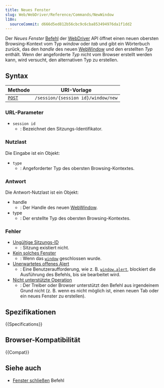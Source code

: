 ```yaml
---
title: Neues Fenster
slug: Web/WebDriver/Reference/Commands/NewWindow
l10n:
  sourceCommit: d666d5ed812b56cbc9c6cba853494976da1f1dd2
---
```


Der _Neues Fenster_ [Befehl](/de/docs/Web/WebDriver/Reference/Commands) der [WebDriver](/de/docs/Web/WebDriver) API öffnet einen neuen obersten Browsing-Kontext vom Typ _window_ oder _tab_ und gibt ein Wörterbuch zurück, das den _handle_ des neuen [WebWindow](/de/docs/Web/WebDriver/WebWindow) und den erstellten _Typ_ enthält. Wenn der angeforderte _Typ_ nicht vom Browser erstellt werden kann, wird versucht, den alternativen Typ zu erstellen.

## Syntax

| Methode                                    | URI-Vorlage                        |
| ------------------------------------------ | ---------------------------------- |
| [`POST`](/de/docs/Web/HTTP/Methods/DELETE) | `/session/{session id}/window/new` |

### URL-Parameter

- `session id`
  - : Bezeichnet den Sitzungs-Identifikator.

### Nutzlast

Die Eingabe ist ein Objekt:

- `type`
  - : Angeforderter Typ des obersten Browsing-Kontextes.

### Antwort

Die Antwort-Nutzlast ist ein Objekt:

- handle
  - : Der Handle des neuen [WebWindow](/de/docs/Web/WebDriver/WebWindow).
- type
  - : Der erstellte Typ des obersten Browsing-Kontextes.

### Fehler

- [Ungültige Sitzungs-ID](/de/docs/Web/WebDriver/Reference/Errors/InvalidSessionID)
  - : Sitzung existiert nicht.
- [Kein solches Fenster](/de/docs/Web/WebDriver/Errors/NoSuchWindow)
  - : Wenn das [`window`](/de/docs/Web/API/Window) geschlossen wurde.
- [Unerwartetes offenes Alert](/de/docs/Web/WebDriver/Errors/UnexpectedAlertOpen)
  - : Eine Benutzeraufforderung, wie z. B. [`window.alert`](/de/docs/Web/API/Window/alert), blockiert die Ausführung des Befehls, bis sie bearbeitet wird.
- [Nicht unterstützte Operation](/de/docs/Web/WebDriver/Errors/UnsupportedOperation)
  - : Der Treiber oder Browser unterstützt den Befehl aus irgendeinem Grund nicht (z. B. wenn es nicht möglich ist, einen neuen Tab oder ein neues Fenster zu erstellen).

## Spezifikationen

{{Specifications}}

## Browser-Kompatibilität

{{Compat}}

## Siehe auch

- [Fenster schließen](/de/docs/Web/WebDriver/Reference/Commands/CloseWindow) Befehl
